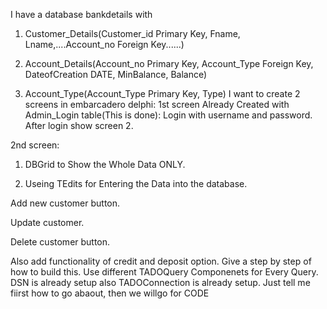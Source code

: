 I have a database bankdetails with

1. Customer_Details(Customer_id Primary Key, Fname, Lname,....Account_no Foreign Key......)


2. Account_Details(Account_no Primary Key, Account_Type Foreign Key, DateofCreation DATE, MinBalance, Balance)


3. Account_Type(Account_Type Primary Key, Type)
I want to create 2 screens in embarcadero delphi:
1st screen Already Created with Admin_Login table(This is done):
Login with username and password.
After login show screen 2.



2nd screen:

1. DBGrid to Show the Whole Data ONLY.


2. Useing TEdits for Entering the Data into the database.



Add new customer button.

Update customer.

Delete customer button.

Also add functionality of credit and deposit option.
Give a step by step of how to build this. Use different TADOQuery Componenets for Every Query.
DSN is already setup also TADOConnection is already setup. Just tell me fiirst how to go abaout, then we willgo for CODE



